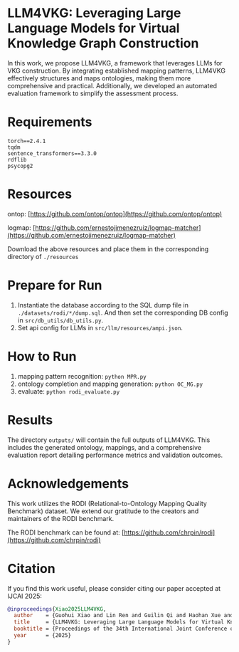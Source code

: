 # LLM4VKG: Leveraging Large Language Models for Virtual Knowledge Graph Construction

In this work, we propose LLM4VKG, a framework that leverages LLMs for  VKG construction. By integrating established mapping patterns, LLM4VKG effectively structures and maps ontologies, making them more comprehensive and practical. Additionally, we developed an automated evaluation framework to simplify the assessment process.

# Requirements

```text
torch==2.4.1
tqdm
sentence_transformers==3.3.0
rdflib
psycopg2
```

# Resources

ontop: [https://github.com/ontop/ontop](https://github.com/ontop/ontop)

logmap: [https://github.com/ernestojimenezruiz/logmap-matcher](https://github.com/ernestojimenezruiz/logmap-matcher)

Download the above resources and place them in the corresponding directory of `./resources`

# Prepare for Run

1. Instantiate the database according to the SQL dump file in `./datasets/rodi/*/dump.sql`. And then set the corresponding DB config in `src/db_utils/db_utils.py`.
2. Set api config for LLMs in `src/llm/resources/ampi.json`.

# How to Run

1. mapping pattern recognition: `python MPR.py`
2. ontology completion and mapping generation: `python OC_MG.py`
3. evaluate: `python rodi_evaluate.py`

# Results

The directory `outputs/` will contain the full outputs of LLM4VKG. This includes the generated ontology, mappings, and a comprehensive evaluation report detailing performance metrics and validation outcomes.

# Acknowledgements

This work utilizes the RODI (Relational-to-Ontology Mapping Quality Benchmark) dataset. We extend our gratitude to the creators and maintainers of the RODI benchmark.

The RODI benchmark can be found at: [https://github.com/chrpin/rodi](https://github.com/chrpin/rodi)

# Citation

If you find this work useful, please consider citing our paper accepted at IJCAI 2025:

```bibtex
@inproceedings{Xiao2025LLM4VKG,
  author    = {Guohui Xiao and Lin Ren and Guilin Qi and Haohan Xue and Marco Di Panfilo and Davide Lanti},
  title     = {LLM4VKG: Leveraging Large Language Models for Virtual Knowledge Graph Construction},
  booktitle = {Proceedings of the 34th International Joint Conference on Artificial Intelligence (IJCAI-25)},
  year      = {2025}
}
```
